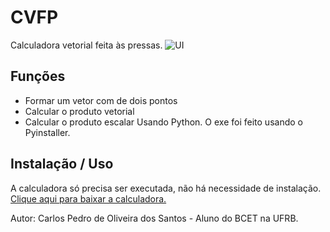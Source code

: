 # CVFP
Calculadora vetorial feita às pressas.
![UI](https://user-images.githubusercontent.com/69172891/114499088-cb02ff80-9bfb-11eb-9ab5-ca308a5026a4.png)

## Funções
- Formar um vetor com de dois pontos
- Calcular o produto vetorial
- Calcular o produto escalar
Usando Python. O exe foi feito usando o Pyinstaller.

## Instalação / Uso
A calculadora só precisa ser executada, não há necessidade de instalação.
[Clique aqui para baixar a calculadora.](https://github.com/iCarlosCode/cvfp/blob/main/CVFP.exe?raw=true)

Autor:
Carlos Pedro de Oliveira dos Santos - Aluno do BCET na UFRB.
